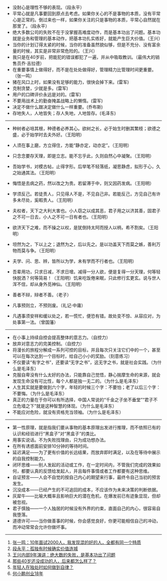 * 没耐心是理性不够的表现。（段永平）
* 平常心就是凡事要回到原点去考虑。如果你关心的不是事物的本质，没有平常心是正常的。倒过来也一样，如果你关注的只是事物的本质，平常心自然就在那里了。（段永平）
* 绝大多数公司的失败不在于没掌握高难度动作，而是基本功出了问题。基本功就是业务和管理的基本动作，把基本功扎实练好，就能产生巨大价值。（王兴）
* 当你的计划订得太紧的时候，当你的准备虽然貌似够，但是不充分、没有富余量的时候，其实是非常非常危险的。（王兴）
* 我只是在40岁前，把能犯的错误都犯了一遍，并从中吸取教训。（最伟大的销售员乔·吉拉德）
* 在重要事情上做得好，而不是在处处做得好，管理精力比管理时间更重要。（张一鸣）
* 猪在风口上时，如果没有足够的能力，很快会掉下来。(雷军)
* 克制贪婪，少就是多。(雷军)
* 用户的口碑评价永远是对的。(雷军)
* 不要用战术上的勤奋掩盖战略上的懒惰。(雷军)
* 决定不做什么跟决定做什么一样重要。(乔布斯)
* 存地失人，人地皆失；存人失地，人地皆存。(毛泽东)

---

* 种树者必培其根，种德者必养其心。欲树之长，必于始生时删其繁枝；欲德之盛，必于始学时去夫外好。（王阳明）

* 人须在事上磨，方立得住，方能“静亦定，动亦定”。（王阳明）
* 只念念要存天理，即是立志。能不忘乎此，久则自然心中凝聚。（王阳明）
* 吾始学书，对模古帖，止得字形。后举笔不轻落纸，凝思静虑，拟形于心，久之始通其法。（王阳明）
* 悔悟是去病之药，然以改之为贵。若留滞于中，则又因药发病。（王阳明）
* 学须反己。若徒责人，只见得人不是，不见自己非。若能反己，方见自己有许多未尽处，奚暇责人。（王阳明）
* 夫权者，天下之大利大害也。小人窃之以成其恶，君子用之以济其善，固君子之不可一日去，小人之不可一日有者也。（王阳明）
* 欲济天下之难，而不操之以权，是犹倒持太阿而授人以柄，希不割矣。（王阳明）
* 坦然为之，下以上之；退然为之，后以先之。是以功盖天下而莫之嫉，善利万物而莫与争。（王阳明）
* 夫学、问、思、辨，皆所以为学，未有学而不行者也。（王阳明）
* 吾辈用功，只求日减，不求日增。减得一分人欲，便是复得一分天理，何等轻快脱洒？何等简易！（王阳明）饥来吃饭倦来眠，只此修行玄更玄。说与世人浑不信，却从身外觅神仙。（王阳明）
* 善者不辩，辩者不善。（老子）
* 凡事预则立，不预则废。（礼记·中庸）
* 凡遇事须安祥和缓以处之，若一慌忙，便恐有错。故处变不惊、从容应对，为处事第一法。（曾国藩）

---

* 在小事上持续自控会提高整体的意志力。（自控力）
* 放弃对意志力的完美控制。（自控力）
* 将漫长的旅程分解成一系列可控的目标，并且每次只关注它们中的一个，甚至可以在每次达到一个目标时，给自己小小的奖励。（刻意练习）
* 不仅要读“有字之书”，还要读“无字之书”，这无字之书，就是社会实践。（为什么是毛泽东）
* 克服自卑没有什么太好的办法，只能靠自己觉悟，静心揣摩生命的来源，就会发现生命没有可比性，每个人都是独一无二的。（为什么是毛泽东）
* 人生其实就是要做到六个字，年轻的时候三个字：不要怕；老了以后三个字：不要悔。（为什么是毛泽东）
* 真正的力量在于你可以有所选择，中国人常说的“千金之子坐不垂堂”“君子不立危墙之下”就是这种智慧的体现。（为什么是毛泽东）
* 不能应对危险，就没有资格充当领袖。（为什么是毛泽东）

---

* 第一性原理，就是指我们要从事物的基本原理出发进行推理，而不依照已有的认识和经验进行“黑盒子”对“黑盒子”的类比。
* 用事实说话。不为失败找理由，只为成功想办法。
* 在所有诱惑面前安排10分钟的等待时间。
* 延迟满足——为了更有价值的长远结果，而放弃即时满足，以及在等待中展示的自我控制能力。
* 闭环思维——别人发起的活动或工作，在一定时间内，不管我们完成的效果如何，都要认真的反馈给发起人，并且每件事情或者工作都要有这种思维。
* 自证预言——人会不自觉的按自己内心的期望来行事，最终令自己当初的预言发生。
* 沉没成本——已经产生的不可追回的成本，不应该作为未来决策的判断依据。
* 灰犀牛——比喻大概率且影响巨大的潜在危机，在爆发前已有迹象显现，但却被忽视。
* 君子慎独——一个人独居的时候没有外界的约束，直面自己的内心，很容易自我堕落。
* 道德许可——当你做善事的时候，你会感觉良好，你更可能相信自己的冲动，而冲动常常会允许你做坏事。

---

1. [张一鸣：10年面试2000人，我发现混的好的人，全都有同一个特质](https://www.163.com/dy/article/EM59E88Q0516CHQI.html)
2. [段永平：孤独有时候确实价值连城 ](https://mp.weixin.qq.com/s/ofDYkNJw1DFgFd2tTLkmtA)
3. [王兴内部9年演讲：绝大数的失败，是基本功出了问题](https://mp.weixin.qq.com/s/36IqLytp5pFQ2xVX8W0c6w)
4. [那些40岁还没成功的人，后来都怎么样了？](https://mp.weixin.qq.com/s/hTROLxQ8Fg2dSjAuFAL5hA)
5. [年轻人在独处时如何做到自律？](https://mp.weixin.qq.com/s/aYcGC8LXmIZP-4oRJGQNLg)
6. [何小鹏创业18年](https://mp.weixin.qq.com/s/s5gex7-iA5Gs7QfpNLzGVA)

